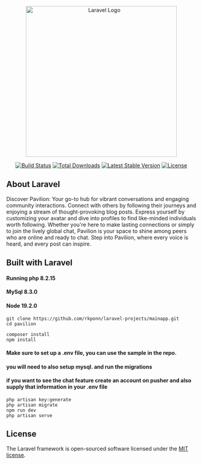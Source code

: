 <p align="center"><a href="https://laravel.com" target="_blank"><img src="https://raw.githubusercontent.com/laravel/art/master/logo-lockup/5%20SVG/2%20CMYK/1%20Full%20Color/laravel-logolockup-cmyk-red.svg" width="400" alt="Laravel Logo"></a></p>

<p align="center">
<a href="https://github.com/laravel/framework/actions"><img src="https://github.com/laravel/framework/workflows/tests/badge.svg" alt="Build Status"></a>
<a href="https://packagist.org/packages/laravel/framework"><img src="https://img.shields.io/packagist/dt/laravel/framework" alt="Total Downloads"></a>
<a href="https://packagist.org/packages/laravel/framework"><img src="https://img.shields.io/packagist/v/laravel/framework" alt="Latest Stable Version"></a>
<a href="https://packagist.org/packages/laravel/framework"><img src="https://img.shields.io/packagist/l/laravel/framework" alt="License"></a>
</p>

## About Laravel

Discover Pavilion: Your go-to hub for vibrant conversations and engaging community interactions. Connect with others by following their journeys and enjoying a stream of thought-provoking blog posts. Express yourself by customizing your avatar and dive into profiles to find like-minded individuals worth following. Whether you're here to make lasting connections or simply to join the lively global chat, Pavilion is your space to shine among peers who are online and ready to chat. Step into Pavilion, where every voice is heard, and every post can inspire.


## Built with Laravel
#### Running php 8.2.15
#### MySql 8.3.0
#### Node 19.2.0

```
git clone https://github.com/rkponn/laravel-projects/mainapp.git
cd pavilion
```

```
composer install
npm install
```

#### Make sure to set up a .env file, you can use the sample in the repo.

#### you will need to also setup mysql. and run the migrations
#### if you want to see the chat feature create an account on pusher and also supply that information in your .env file

```
php artisan key:generate
php artisan migrate
npm run dev
php artisan serve
```


## License

The Laravel framework is open-sourced software licensed under the [MIT license](https://opensource.org/licenses/MIT).
